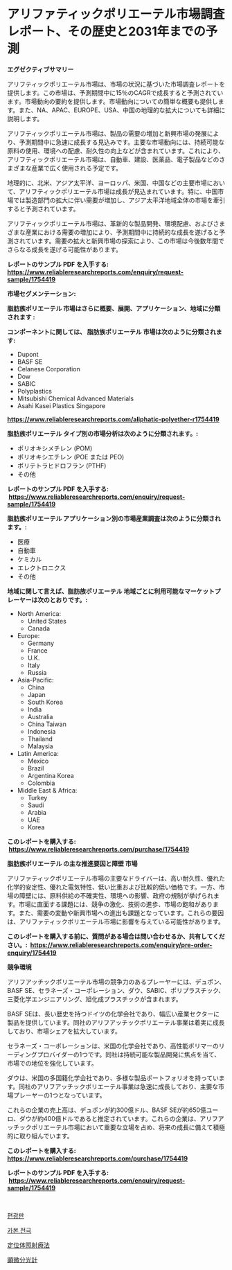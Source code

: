 <p><h1>アリファティックポリエーテル市場調査レポート、その歴史と2031年までの予測</h1></p><p><strong>エグゼクティブサマリー</strong></p>
<p><p>アリフティックポリエーテル市場は、市場の状況に基づいた市場調査レポートを提供します。この市場は、予測期間中に15％のCAGRで成長すると予測されています。市場動向の要約を提供します。市場動向についての簡単な概要も提供します。また、NA、APAC、EUROPE、USA、中国の地理的な拡大についても詳細に説明します。 </p><p>アリフティックポリエーテル市場は、製品の需要の増加と新興市場の発展により、予測期間中に急速に成長する見込みです。主要な市場動向には、持続可能な原料の使用、環境への配慮、耐久性の向上などが含まれています。これにより、アリフティックポリエーテル市場は、自動車、建設、医薬品、電子製品などのさまざまな産業で広く使用される予定です。</p><p>地理的に、北米、アジア太平洋、ヨーロッパ、米国、中国などの主要市場において、アリフティックポリエーテル市場は成長が見込まれています。特に、中国市場では製造部門の拡大に伴い需要が増加し、アジア太平洋地域全体の市場を牽引すると予測されています。</p><p>アリフティックポリエーテル市場は、革新的な製品開発、環境配慮、およびさまざまな産業における需要の増加により、予測期間中に持続的な成長を遂げると予測されています。需要の拡大と新興市場の探索により、この市場は今後数年間でさらなる成長を遂げる可能性があります。</p></p>
<p><strong>レポートのサンプル PDF を入手する: <a href="https://www.reliableresearchreports.com/enquiry/request-sample/1754419">https://www.reliableresearchreports.com/enquiry/request-sample/1754419</a></strong></p>
<p><strong>市場セグメンテーション:</strong></p>
<p><strong> 脂肪族ポリエーテル 市場はさらに概要、展開、アプリケーション、地域に分類されます :</strong></p>
<p><strong>コンポーネントに関しては、 脂肪族ポリエーテル 市場は次のように分類されます: &nbsp;</strong></p>
<p><ul><li>Dupont</li><li>BASF SE</li><li>Celanese Corporation</li><li>Dow</li><li>SABIC</li><li>Polyplastics</li><li>Mitsubishi Chemical Advanced Materials</li><li>Asahi Kasei Plastics Singapore</li></ul></p>
<p><strong><a href="https://www.reliableresearchreports.com/aliphatic-polyether-r1754419">https://www.reliableresearchreports.com/aliphatic-polyether-r1754419</a></strong></p>
<p><strong> 脂肪族ポリエーテル タイプ別の市場分析は次のように分類されます。:</strong></p>
<p><ul><li>ポリオキシメチレン (POM)</li><li>ポリオキシエチレン (POE または PEO)</li><li>ポリテトラヒドロフラン (PTHF)</li><li>その他</li></ul></p>
<p><strong>レポートのサンプル PDF を入手する: &nbsp;<a href="https://www.reliableresearchreports.com/enquiry/request-sample/1754419">https://www.reliableresearchreports.com/enquiry/request-sample/1754419</a></strong></p>
<p><strong> 脂肪族ポリエーテル アプリケーション別の市場産業調査は次のように分類されます。:</strong></p>
<p><ul><li>医療</li><li>自動車</li><li>ケミカル</li><li>エレクトロニクス</li><li>その他</li></ul></p>
<p><strong>地域に関して言えば、脂肪族ポリエーテル 地域ごとに利用可能なマーケットプレーヤーは次のとおりです。:</strong></p>
<p><ul>
    <li>
        North America:
        <ul>
            <li>United States</li>
            <li>Canada</li>
        </ul>
    </li>
    <li>
        Europe:
        <ul>
            <li>Germany</li>
            <li>France</li>
            <li>U.K.</li>
            <li>Italy</li>
            <li>Russia</li>
        </ul>
    </li>
    <li>
        Asia-Pacific:
        <ul>
            <li>China</li>
            <li>Japan</li>
            <li>South Korea</li>
            <li>India</li>
            <li>Australia</li>
            <li>China Taiwan</li>
            <li>Indonesia</li>
            <li>Thailand</li>
            <li>Malaysia</li>
        </ul>
    </li>
    <li>
        Latin America:
        <ul>
            <li>Mexico</li>
            <li>Brazil</li>
            <li>Argentina Korea</li>
            <li>Colombia</li>
        </ul>
    </li>
    <li>
        Middle East & Africa:
        <ul>
            <li>Turkey</li>
            <li>Saudi</li>
            <li>Arabia</li>
            <li>UAE</li>
            <li>Korea</li>
        </ul>
    </li>
    </ul></p>
<p><strong>このレポートを購入する: &nbsp;<a href="https://www.reliableresearchreports.com/purchase/1754419">https://www.reliableresearchreports.com/purchase/1754419</a></strong></p>
<p><strong>脂肪族ポリエーテル の主な推進要因と障壁 市場</strong></p>
<p><p>アリファティックポリエーテル市場の主要なドライバーは、高い耐久性、優れた化学的安定性、優れた電気特性、低い比重および比較的低い価格です。一方、市場の障壁には、原料供給の不確実性、環境への影響、政府の規制が挙げられます。市場に直面する課題には、競争の激化、技術の進歩、市場の飽和があります。また、需要の変動や新興市場への進出も課題となっています。これらの要因は、アリファティックポリエーテル市場に影響を与えている可能性があります。</p></p>
<p><strong>このレポートを購入する前に、質問がある場合は問い合わせるか、共有してください。:&nbsp; <a href="https://www.reliableresearchreports.com/enquiry/pre-order-enquiry/1754419">https://www.reliableresearchreports.com/enquiry/pre-order-enquiry/1754419</a></strong></p>
<p><strong>競争環境</strong></p>
<p><p>アリフアッチックポリエーテル市場の競争力のあるプレーヤーには、デュポン、BASF SE、セラネーズ・コーポレーション、ダウ、SABIC、ポリプラスチック、三菱化学エンジニアリング、旭化成プラスチックが含まれます。</p><p>BASF SEは、長い歴史を持つドイツの化学会社であり、幅広い産業セクターに製品を提供しています。同社のアリフアッチックポリエーテル事業は着実に成長しており、市場シェアを拡大しています。</p><p>セラネーズ・コーポレーションは、米国の化学会社であり、高性能ポリマーのリーディングプロバイダーの1つです。同社は持続可能な製品開発に焦点を当て、市場での地位を強化しています。</p><p>ダウは、米国の多国籍化学会社であり、多様な製品ポートフォリオを持っています。同社のアリフアッチックポリエーテル事業は急速に成長しており、主要な市場プレーヤーの1つとなっています。</p><p>これらの企業の売上高は、デュポンが約300億ドル、BASF SEが約650億ユーロ、ダウが約400億ドルであると推定されています。これらの企業は、アリフアッチックポリエーテル市場において重要な立場を占め、将来の成長に備えて積極的に取り組んでいます。</p></p>
<p><strong>このレポートを購入する: &nbsp; <a href="https://www.reliableresearchreports.com/purchase/1754419">https://www.reliableresearchreports.com/purchase/1754419</a></strong></p>
<p><strong>レポートのサンプル PDF を入手する: &nbsp;<a href="https://www.reliableresearchreports.com/enquiry/request-sample/1754419">https://www.reliableresearchreports.com/enquiry/request-sample/1754419</a></strong><strong></strong></p>
<p>&nbsp;</p>
<p><p><a href="https://medium.com/@lolitanader1/%ED%8E%B8%EA%B4%91-%ED%95%84%ED%84%B0-%EC%8B%9C%EC%9E%A5-%EB%B6%84%EC%84%9D-%EC%97%B0%ED%8F%89%EA%B7%A0-%EC%84%B1%EC%9E%A5%EB%A5%A0-%EC%8B%9C%EC%9E%A5-%EC%84%B8%EB%B6%84%ED%99%94-%EB%B0%8F-%EA%B8%80%EB%A1%9C%EB%B2%8C-%EC%82%B0%EC%97%85-%EA%B0%9C%EC%9A%94-171756d3cd3d">편광판</a></p><p><a href="https://medium.com/@johnjames655/%ED%83%84%EC%86%8C-%EC%A0%84%EA%B7%B9-%EC%8B%9C%EC%9E%A5-%EA%B7%9C%EB%AA%A8-%EC%8B%9C%EC%9E%A5-%EC%A0%84%EB%A7%9D-%EB%B0%8F-%EC%8B%9C%EC%9E%A5-%EC%98%88%EC%B8%A1-2024%EB%85%84%EB%B6%80%ED%84%B0-2031%EB%85%84-05461e8a707f">카본 전극</a></p><p><a href="https://medium.com/@lonnierami89675202/%E7%AB%8B%E4%BD%93%E5%AE%9A%E4%BD%8D%E6%94%BE%E5%B0%84%E7%B7%9A%E7%99%82%E6%B3%95%E5%B8%82%E5%A0%B4-2031%E5%B9%B4%E3%81%BE%E3%81%A7%E3%81%AE%E6%88%90%E5%8A%9F%E3%81%99%E3%82%8B%E3%83%93%E3%82%B8%E3%83%8D%E3%82%B9%E6%88%A6%E7%95%A5%E3%81%AE%E9%8D%B5-4c2a85e51210">定位体照射療法</a></p><p><a href="https://medium.com/@luckeycorbin/%E3%83%9E%E3%82%A4%E3%82%AF%E3%83%AD%E5%88%86%E5%85%89%E8%A8%88%E5%B8%82%E5%A0%B4%E3%81%AE%E5%B1%95%E6%9C%9B-%E7%94%A3%E6%A5%AD%E6%A6%82%E8%A6%81%E3%81%A8%E4%BA%88%E6%B8%AC-2024%E5%B9%B4%E3%81%8B%E3%82%892031%E5%B9%B4%E3%81%BE%E3%81%A7-55cf0347da21">顕微分光計</a></p></p>